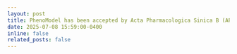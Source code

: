```yaml
---
layout: post
title: PhenoModel has been accepted by Acta Pharmacologica Sinica B (APSB)!
date: 2025-07-08 15:59:00-0400
inline: false
related_posts: false
---
```

